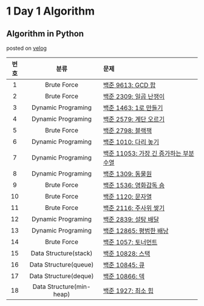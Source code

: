 # 1 Day 1 Algorithm

## Algorithm in Python
posted on [velog](https://velog.io/@highcho/series/Algorithm)
  
  
| 번호 | 분류 | 문제 |
| :----: | :----: | :--- |
| 1 | Brute Force | [백준 9613: GCD 합](https://www.acmicpc.net/problem/9613) |
| 2 | Brute Force | [백준 2309: 일곱 난쟁이](https://www.acmicpc.net/problem/2309) |
| 3 | Dynamic Programing | [백준 1463: 1로 만들기](https://www.acmicpc.net/problem/1463) |
| 4 | Dynamic Programing | [백준 2579: 계단 오르기](https://www.acmicpc.net/problem/2579) |
| 5 | Brute Force | [백준 2798: 블랙잭](https://www.acmicpc.net/problem/2798) |
| 6 | Dynamic Programing | [백준 1010: 다리 놓기](https://www.acmicpc.net/problem/1010) |
| 7 | Dynamic Programing | [백준 11053: 가장 긴 증가하는 부분 수열](https://www.acmicpc.net/problem/11053) |
| 8 | Dynamic Programing | [백준 1309: 동물원](https://www.acmicpc.net/problem/1309) |
| 9 | Brute Force | [백준 1536: 영화감독 숌](https://www.acmicpc.net/problem/1536) |
| 10 | Brute Force | [백준 1120: 문자열](https://www.acmicpc.net/problem/1120) |
| 11 | Brute Force | [백준 2116: 주사위 쌓기](https://www.acmicpc.net/problem/2116) |
| 12 | Dynamic Programing | [백준 2839: 설탕 배달](https://www.acmicpc.net/problem/2839) |
| 13 | Dynamic Programing | [백준 12865: 평범한 배낭](https://www.acmicpc.net/problem/12865) |
| 14 | Brute Force | [백준 1057: 토너먼트](https://www.acmicpc.net/problem/1057) |
| 15 | Data Structure(stack) | [백준 10828: 스택](https://www.acmicpc.net/problem/10828) |
| 16 | Data Structure(queue) | [백준 10845: 큐](https://www.acmicpc.net/problem/10845) |
| 17 |  Data Structure(deque) | [백준 10866: 덱](https://www.acmicpc.net/problem/10866) |
| 18 |  Data Structure(min-heap) | [백준 1927: 최소 힙](https://www.acmicpc.net/problem/1927) |